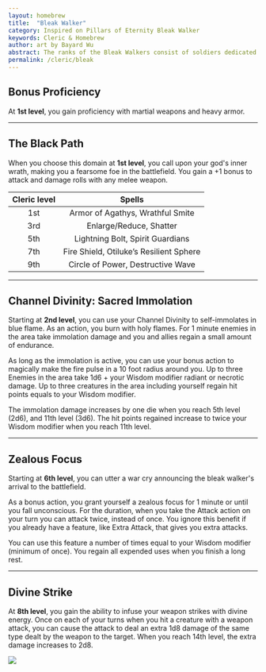 ```yaml
---
layout: homebrew
title:  "Bleak Walker"
category: Inspired on Pillars of Eternity Bleak Walker
keywords: Cleric & Homebrew
author: art by Bayard Wu
abstract: The ranks of the Bleak Walkers consist of soldiers dedicated to conducting warfare mercilessly and with extreme brutality in order to bring a swift end to conflicts. Because they are renowned for their terrible and unyielding nature, most nobles will only call on them as a last resort. The Bleak Walkers' behavior reinforces cruelty because the quickest resolution to a battle is one in which the Bleak Walkers' arrival is announced and a surrender immediately follows.
permalink: /cleric/bleak
---
```


## Bonus Proficiency


At **1st level**, you gain proficiency with martial weapons and heavy armor.

___

## The Black Path

When you choose this domain at **1st level**, you call upon your god's inner wrath, making you a fearsome foe in the battlefield. You gain a +1 bonus to attack and damage rolls with any melee weapon.


| Cleric level | Spells  |
|:---:|:---:|
| 1st | Armor of Agathys, Wrathful Smite |
| 3rd | Enlarge/Reduce, Shatter |
| 5th | Lightning Bolt, Spirit Guardians |
| 7th | Fire Shield, Otiluke’s Resilient Sphere |
| 9th | Circle of Power, Destructive Wave |

___

## Channel Divinity: Sacred Immolation
Starting at **2nd level**, you can use your Channel Divinity to self-immolates in blue flame. As an action, you burn with holy flames. For 1 minute enemies in the area take immolation damage and you and allies regain a small amount of endurance.


As long as the immolation is active, you can use your bonus action to magically make the fire pulse in a 10 foot radius around you. 
Up to three Enemies in the area take 1d6 + your Wisdom modifier radiant or necrotic damage. Up to three creatures in the area including yourself regain hit points equals to your Wisdom modifier.


The immolation damage increases by one die when you reach 5th level (2d6), and 11th level (3d6). The hit points regained increase to twice your Wisdom modifier when you reach 11th level.



___

## Zealous Focus
Starting at **6th level**, you can utter a war cry announcing the bleak walker's arrival to the battlefield.

As a bonus action, you grant yourself a zealous focus for 1 minute or until you fall unconscious. For the duration, when you take the Attack action on your turn you can attack twice, instead of once. You ignore this benefit if you already have a feature, like Extra Attack, that gives you extra attacks.

You can use this feature a number of times equal to your Wisdom modifier (minimum of once). You regain all expended uses when you finish a long rest.


___

## Divine Strike
At **8th level**, you gain the ability to infuse your weapon strikes with divine energy. Once on each of your turns when you hit a creature with a weapon attack, you can cause the attack to deal an extra 1d8 damage of the same type dealt by the weapon to the target. When you reach 14th level, the extra damage increases to 2d8.


<img
  src='https://i.pinimg.com/564x/0b/d8/f1/0bd8f1d3348d8053ae1c1b9dd6f53c53.jpg'
  style='style=overflow: hidden; mix-blend-mode:multiply'/>